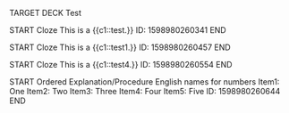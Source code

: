 TARGET DECK
Test

START
Cloze
This is a {{c1::test.}}
ID: 1598980260341
END

START
Cloze
This is a {{c1::test1.}}
ID: 1598980260457
END

START
Cloze
This is a {{c1::test4.}}
ID: 1598980260554
END

START
Ordered Explanation/Procedure
English names for numbers
Item1: One
Item2: Two
Item3: Three
Item4: Four
Item5: Five
ID: 1598980260644
END
